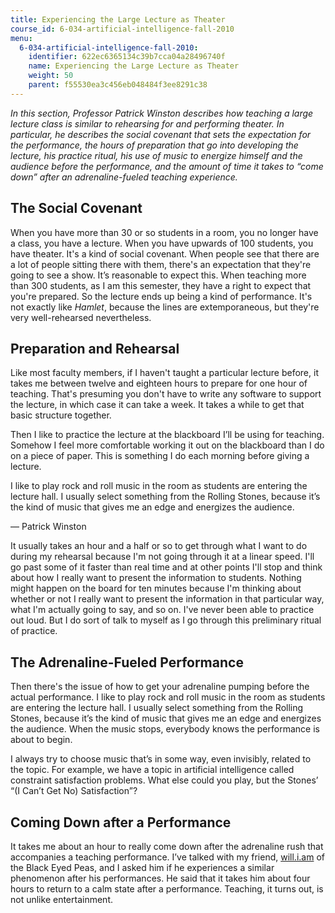 ```yaml
---
title: Experiencing the Large Lecture as Theater
course_id: 6-034-artificial-intelligence-fall-2010
menu:
  6-034-artificial-intelligence-fall-2010:
    identifier: 622ec6365134c39b7cca04a28496740f
    name: Experiencing the Large Lecture as Theater
    weight: 50
    parent: f55530ea3c456eb048484f3ee8291c38
---
```

_In this section, Professor Patrick Winston describes how teaching a large lecture class is similar to rehearsing for and performing theater. In particular, he describes the social covenant that sets the expectation for the performance, the hours of preparation that go into developing the lecture, his practice ritual, his use of music to energize himself and the audience before the performance, and the amount of time it takes to “come down” after an adrenaline-fueled teaching experience._

The Social Covenant
-------------------

When you have more than 30 or so students in a room, you no longer have a class, you have a lecture. When you have upwards of 100 students, you have theater. It's a kind of social covenant. When people see that there are a lot of people sitting there with them, there's an expectation that they're going to see a show. It’s reasonable to expect this. When teaching more than 300 students, as I am this semester, they have a right to expect that you're prepared. So the lecture ends up being a kind of performance. It's not exactly like _Hamlet_, because the lines are extemporaneous, but they're very well-rehearsed nevertheless.

Preparation and Rehearsal
-------------------------

Like most faculty members, if I haven't taught a particular lecture before, it takes me between twelve and eighteen hours to prepare for one hour of teaching. That's presuming you don't have to write any software to support the lecture, in which case it can take a week. It takes a while to get that basic structure together.

Then I like to practice the lecture at the blackboard I’ll be using for teaching. Somehow I feel more comfortable working it out on the blackboard than I do on a piece of paper. This is something I do each morning before giving a lecture.

I like to play rock and roll music in the room as students are entering the lecture hall. I usually select something from the Rolling Stones, because it’s the kind of music that gives me an edge and energizes the audience.

— Patrick Winston

It usually takes an hour and a half or so to get through what I want to do during my rehearsal because I'm not going through it at a linear speed. I'll go past some of it faster than real time and at other points I'll stop and think about how I really want to present the information to students. Nothing might happen on the board for ten minutes because I'm thinking about whether or not I really want to present the information in that particular way, what I'm actually going to say, and so on. I've never been able to practice out loud. But I do sort of talk to myself as I go through this preliminary ritual of practice.

The Adrenaline-Fueled Performance
---------------------------------

Then there's the issue of how to get your adrenaline pumping before the actual performance. I like to play rock and roll music in the room as students are entering the lecture hall. I usually select something from the Rolling Stones, because it’s the kind of music that gives me an edge and energizes the audience. When the music stops, everybody knows the performance is about to begin.

I always try to choose music that’s in some way, even invisibly, related to the topic. For example, we have a topic in artificial intelligence called constraint satisfaction problems. What else could you play, but the Stones’ “(I Can’t Get No) Satisfaction”?

Coming Down after a Performance
-------------------------------

It takes me about an hour to really come down after the adrenaline rush that accompanies a teaching performance. I’ve talked with my friend, [will.i.am](http://will.i.am/about) of the Black Eyed Peas, and I asked him if he experiences a similar phenomenon after his performances. He said that it takes him about four hours to return to a calm state after a performance. Teaching, it turns out, is not unlike entertainment.